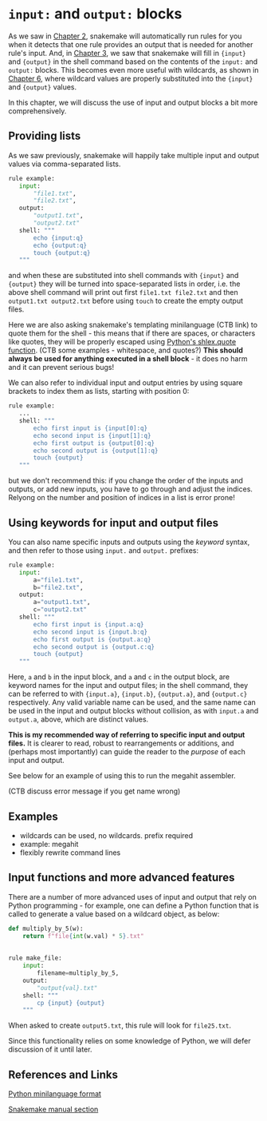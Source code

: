 # `input:` and `output:` blocks

As we saw in [Chapter 2](../chapter_2.md), snakemake will automatically
run rules for you when it detects that one rule provides an output
that is needed for another rule's input. And, in
[Chapter 3](../chapter_3.md), we saw that snakemake will fill in `{input}`
and `{output}` in the shell command based on the contents of the
`input:` and `output:` blocks. This becomes even more useful
with wildcards, as shown in [Chapter 6](../chapter_6.md), where wildcard
values are properly substituted into the `{input}` and `{output}` values.

In this chapter, we will discuss the use of input and output blocks
a bit more comprehensively.

## Providing lists

As we saw previously, snakemake will happily take multiple input and
output values via comma-separated lists.

```python
rule example:
   input:
       "file1.txt",
       "file2.txt",
   output:
       "output1.txt",
       "output2.txt"
   shell: """
       echo {input:q}
       echo {output:q}
       touch {output:q}
   """
```

and when these are substituted into shell commands with `{input}` and
`{output}` they will be turned into space-separated lists in order,
i.e. the above shell command will print out first `file1.txt
file2.txt` and then `output1.txt output2.txt` before using `touch` to
create the empty output files.

Here we are also asking snakemake's templating minilanguage (CTB link)
to quote them for the shell - this means that if there are spaces, or
characters like quotes, they will be properly escaped using
[Python's shlex.quote function](https://docs.python.org/3/library/shlex.html#shlex.quote).
(CTB some examples - whitespace, and quotes?) **This should always be
used for anything executed in a shell block** - it does no harm and it
can prevent serious bugs!

We can also refer to individual input and output entries by using
square brackets to index them as lists, starting with position 0:

```python
rule example:
   ...
   shell: """
       echo first input is {input[0]:q}
       echo second input is {input[1]:q}
       echo first output is {output[0]:q}
       echo second output is {output[1]:q}
       touch {output}
   """
```

but we don't recommend this: if you change the order of the inputs and
outputs, or add new inputs, you have to go through and adjust the
indices.  Relyong on the number and position of indices in a list is
error prone!

## Using keywords for input and output files

You can also name specific inputs and outputs using the _keyword_
syntax, and then refer to those using `input.` and `output.` prefixes:
```python
rule example:
   input:
       a="file1.txt",
       b="file2.txt",
   output:
       a="output1.txt",
       c="output2.txt"
   shell: """
       echo first input is {input.a:q}
       echo second input is {input.b:q}
       echo first output is {output.a:q}
       echo second output is {output.c:q}
       touch {output}
   """
```

Here, `a` and `b` in the input block, and `a` and `c` in the output block,
are keyword names for the input and output files; in the shell command,
they can be referred to with `{input.a}`, `{input.b}`, `{output.a}`, and
`{output.c}` respectively. Any valid variable name can be used, and the
same name can be used in the input and output blocks without collision,
as with `input.a` and `output.a`, above, which are distinct values.

**This is my recommended way of referring to specific input and output
files.** It is clearer to read, robust to rearrangements or additions, and
(perhaps most importantly) can guide the reader to the _purpose_ of each
input and output.

See below for an example of using this to run the megahit assembler.

(CTB discuss error message if you get name wrong)

## Examples

- wildcards can be used, no wildcards. prefix required
- example: megahit
- flexibly rewrite command lines

## Input functions and more advanced features

There are a number of more advanced uses of input and output that rely
on Python programming - for example, one can define a Python function
that is called to generate a value based on a wildcard object, as below:

```python
def multiply_by_5(w):
    return f"file{int(w.val) * 5}.txt"
    
    
rule make_file:
    input:
        filename=multiply_by_5,
    output:
        "output{val}.txt"
    shell: """
        cp {input} {output}
    """
```

When asked to create `output5.txt`, this rule will look for
`file25.txt`.

Since this functionality relies on some knowledge of Python, we will
defer discussion of it until later.

## References and Links

[Python minilanguage format](https://docs.python.org/3/library/string.html#formatspec)

[Snakemake manual section](https://snakemake.readthedocs.io/en/stable/snakefiles/rules.html#snakefiles-and-rules)
